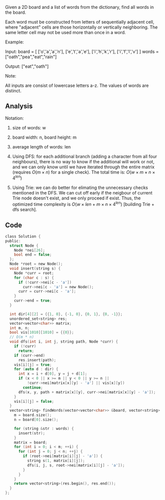 Given a 2D board and a list of words from the dictionary, find all words in the board.

Each word must be constructed from letters of sequentially adjacent cell, where "adjacent" cells are those horizontally or vertically neighboring. The same letter cell may not be used more than once in a word.

 

Example:

Input: 
board = [
  ['o','a','a','n'],
  ['e','t','a','e'],
  ['i','h','k','r'],
  ['i','f','l','v']
]
words = ["oath","pea","eat","rain"]

Output: ["eat","oath"]
 

Note:

All inputs are consist of lowercase letters a-z.
The values of words are distinct.

## Analysis

Notation:

1. size of words: w
2. board width: n, board height: m
3. average length of words: len

1. Using DFS: for each additional branch (adding a character from all four neighbours), there is no way to know if the additional will work or not, and we can only know until we have iterated through the entire matrix (requires $O(m \times n)$ for a single check). The total time is: $O(w \times m \times n \times 4^{len})$ 
2. Using Trie: we can do better for elimating the unnecessary checks mentioned in the DFS. We can cut off early if the neigbour of current Trie node doesn't exist, and we only proceed if exist. Thus, the optimized time complexity is $O(w \times len + m \times n \times 4 ^ {len})$ [building Trie + dfs search].

## Code

```c
class Solution {
public:
  struct Node {
    Node *nei[26];
    bool end = false;
  };
  Node *root = new Node();
  void insert(string s) {
    Node *curr = root;
    for (char c : s) {
      if (!curr->nei[c - 'a'])
        curr->nei[c - 'a'] = new Node();
      curr = curr->nei[c - 'a'];
    }
    curr->end = true;
  }

  int dir[4][2] = {{1, 0}, {-1, 0}, {0, 1}, {0, -1}};
  unordered_set<string> res;
  vector<vector<char>> matrix;
  int m, n;
  bool vis[1010][1010] = {{0}};
  // O(m * n)
  void dfs(int i, int j, string path, Node *curr) {
    if (!curr)
      return;
    if (curr->end)
      res.insert(path);
    vis[i][j] = true;
    for (auto d : dir) {
      int x = i + d[0], y = j + d[1];
      if (x < 0 || x >= m || y < 0 || y >= n ||
          !curr->nei[matrix[x][y] - 'a'] || vis[x][y])
        continue;
      dfs(x, y, path + matrix[x][y], curr->nei[matrix[x][y] - 'a']);
    }
    vis[i][j] = false;
  }
  vector<string> findWords(vector<vector<char>> &board, vector<string> &words) {
    m = board.size();
    n = board[0].size();

    for (string &str : words) {
      insert(str);
    }
    matrix = board;
    for (int i = 0; i < m; ++i) {
      for (int j = 0; j < n; ++j) {
        if (root->nei[matrix[i][j] - 'a']) {
          string s(1, matrix[i][j]);
          dfs(i, j, s, root->nei[matrix[i][j] - 'a']);
        }
      }
    }
    return vector<string>(res.begin(), res.end());
  }
};

```